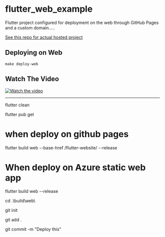 # flutter_web_example

Flutter project configured for deployment on the web through GitHub Pages and a custom domain.....

[See this repo for actual hosted project](https://github.com/davefaliskie/flutter-website)

## Deploying on Web

```
make deploy-web
```

## Watch The Video
[![Watch the video](https://img.youtube.com/vi/iOra0bxlWdE/maxresdefault.jpg)](https://youtu.be/iOra0bxlWdE)


---
flutter clean

flutter pub get

# when deploy on github pages
flutter build web --base-href /flutter-website/ --release  
# When deploy on Azure static web app
flutter build web --release  



cd .\build\web\

git init

git add .

git commit -m "Deploy this"
